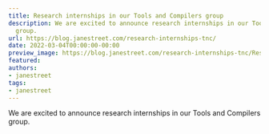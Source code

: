 ```yaml
---
title: Research internships in our Tools and Compilers group
description: We are excited to announce research internships in our Tools andCompilers
  group.
url: https://blog.janestreet.com/research-internships-tnc/
date: 2022-03-04T00:00:00-00:00
preview_image: https://blog.janestreet.com/research-internships-tnc/ResearchInternshipsTnC.png
featured:
authors:
- janestreet
tags:
- janestreet
---
```


<p>We are excited to announce research internships in our Tools and
Compilers group.</p>


